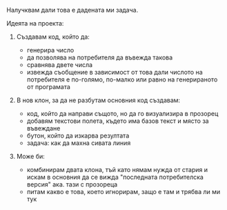 Налучквам дали това е дадената ми задача. 

Идеята на проекта:

1. Създавам код, който да:
     * генерира число
     * да позволява на потребителя да въвежда такова
     * сравнява двете числа
     * извежда съобщение в зависимост от това дали числото на потребителя е по-голямо, по-малко или равно на генерираното от програмата
     
2. В нов клон, за да не разбутам основния код създавам:
     * код, който да направи същото, но да го визуализира в прозорец
     * добавям текстови полета, където има базов текст и място за въвеждане
     * бутон, който да изкарва резултата
     * задача: как да махна сивата линия 
     
3. Може би:
     * комбинирам двата клона, тъй като нямам нужда от стария и искам в основния да се вижда "последната потребителска версия" ака. тази с прозореца 
     * питам какво е това, което игнорирам, защо е там и трябва ли ми тук 
